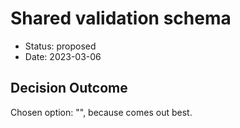 # Shared validation schema

* Status: proposed
* Date: 2023-03-06

## Decision Outcome

Chosen option: "", because comes out best.
